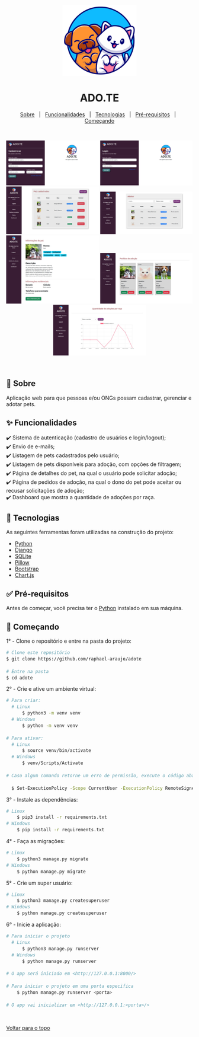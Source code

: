 <div align="center" id="top"> 
  <img src="./assets/images/logo_adote.png" alt="Adote" width="200px"/>
  <H1>ADO.TE</H1>
</div>
 
<p align="center">
  <a href="#sobre">Sobre</a> &#xa0; | &#xa0; 
  <a href="#funcionalidades">Funcionalidades</a> &#xa0; | &#xa0;
  <a href="#tecnologias">Tecnologias</a> &#xa0; | &#xa0;
  <a href="#pre-requisitos">Pré-requisitos</a> &#xa0; | &#xa0;
  <a href="#comecando">Começando</a>
</p>

<br>

<p align="center">
  <img alt="Cadastro" src="assets/images/pagina_de_cadastro.jpeg" width=250>
  <img alt="Login" src="assets/images/pagina_de_login.jpeg" width=250>
  <img alt="Seus pets" src="assets/images/seus_pets.jpeg" width=250>
  <img alt="Página de adoção" src="assets/images/pagina_de_adocao.jpeg" width=250>
  <img alt="Página de informações do pet" src="assets/images/informacoes_do_pet.jpeg" width=250>
  <img alt="Página de pedidos de adoção" src="assets/images/pedidos_de_adocao.jpeg" width=250>
  <img alt="Dashboard de doações" src="assets/images/pagina_de_dashboard.jpeg" width=250>
</p>

<br>

## <div id="sobre">🎯 Sobre</div>

Aplicação web para que pessoas e/ou ONGs possam cadastrar, gerenciar e adotar pets.

## <div id="funcionalidades">✨ Funcionalidades</div>

✔️ Sistema de autenticação (cadastro de usuários e login/logout);\
✔️ Envio de e-mails;\
✔️ Listagem de pets cadastrados pelo usuário;\
✔️ Listagem de pets disponíveis para adoção, com opções de filtragem;\
✔️ Página de detalhes do pet, na qual o usuário pode solicitar adoção;\
✔️ Página de pedidos de adoção, na qual o dono do pet pode aceitar ou recusar solicitações de adoção;\
✔️ Dashboard que mostra a quantidade de adoções por raça.

## <div id="tecnologias">🚀 Tecnologias</div>

As seguintes ferramentas foram utilizadas na construção do projeto:

- [Python](https://www.python.org/)
- [Django](https://www.djangoproject.com/)
- [SQLite](https://www.sqlite.org/index.html)
- [Pillow](https://python-pillow.org/)
- [Bootstrap](https://getbootstrap.com/)
- [Chart.js](https://www.chartjs.org/)


## <div id="pre-requisitos">✅ Pré-requisitos</div>

Antes de começar, você precisa ter o [Python](https://www.python.org/downloads/) instalado em sua máquina.


## <div id="comecando">🏁 Começando</div>

1° - Clone o repositório e entre na pasta do projeto:

```bash
# Clone este repositório
$ git clone https://github.com/raphael-araujo/adote

# Entre na pasta
$ cd adote
```

2° - Crie e ative um ambiente virtual:

```bash
# Para criar:
  # Linux
      $ python3 -m venv venv
  # Windows
      $ python -m venv venv

# Para ativar:
  # Linux
      $ source venv/bin/activate
  # Windows
      $ venv/Scripts/Activate

# Caso algum comando retorne um erro de permissão, execute o código abaixo e tente novamente:

  $ Set-ExecutionPolicy -Scope CurrentUser -ExecutionPolicy RemoteSigned
```

3° - Instale as dependências:

```bash
# Linux
    $ pip3 install -r requirements.txt
# Windows
    $ pip install -r requirements.txt
```

4° - Faça as migrações:

```bash
# Linux
    $ python3 manage.py migrate
# Windows
    $ python manage.py migrate
```

5° - Crie um super usuário:

```bash
# Linux
    $ python3 manage.py createsuperuser
# Windows
    $ python manage.py createsuperuser
```

6° - Inicie a aplicação:

```bash
# Para iniciar o projeto
  # Linux
      $ python3 manage.py runserver
  # Windows
      $ python manage.py runserver

# O app será iniciado em <http://127.0.0.1:8000/>

# Para iniciar o projeto em uma porta especifica
    $ python manage.py runserver <porta>

# O app vai inicializar em <http://127.0.0.1:<porta>/>
```

&#xa0;

<a href="#top">Voltar para o topo</a>
